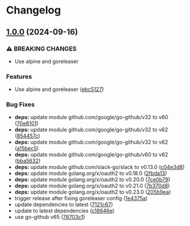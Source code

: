 # Changelog

## [1.0.0](https://github.com/Jmainguy/ghReview/compare/v0.0.7...v1.0.0) (2024-09-16)


### ⚠ BREAKING CHANGES

* Use alpine and goreleaser

### Features

* Use alpine and goreleaser ([ebc5127](https://github.com/Jmainguy/ghReview/commit/ebc5127cecae47ed6d0f132933d96ae2f856d989))


### Bug Fixes

* **deps:** update module github.com/google/go-github/v32 to v60 ([70e8101](https://github.com/Jmainguy/ghReview/commit/70e81013cb8f66376638d19b701fdcf2361a90db))
* **deps:** update module github.com/google/go-github/v32 to v62 ([854457c](https://github.com/Jmainguy/ghReview/commit/854457c30b024f68a954dc25ead3fa5d5c30ad2f))
* **deps:** update module github.com/google/go-github/v32 to v62 ([a15bec5](https://github.com/Jmainguy/ghReview/commit/a15bec50992df396216e5cc5eb9a71aaa3261afc))
* **deps:** update module github.com/google/go-github/v60 to v62 ([bba5632](https://github.com/Jmainguy/ghReview/commit/bba56320ac740fb10dc5fe3c68930356a99fc860))
* **deps:** update module github.com/slack-go/slack to v0.13.0 ([c04e3d8](https://github.com/Jmainguy/ghReview/commit/c04e3d8e91961c0db8e09a98956195f71a20efa9))
* **deps:** update module golang.org/x/oauth2 to v0.18.0 ([2fbda13](https://github.com/Jmainguy/ghReview/commit/2fbda13f960d5a2665cf7ba88fe2d0b504e08138))
* **deps:** update module golang.org/x/oauth2 to v0.20.0 ([7ce0b79](https://github.com/Jmainguy/ghReview/commit/7ce0b79cb6c2cb2b34b72c4456d73d4a00725815))
* **deps:** update module golang.org/x/oauth2 to v0.21.0 ([7b370d8](https://github.com/Jmainguy/ghReview/commit/7b370d80e271aa56335d8bba8c79a1cbab287c52))
* **deps:** update module golang.org/x/oauth2 to v0.23.0 ([205b9ea](https://github.com/Jmainguy/ghReview/commit/205b9eac2f174c60b849f307ddb4815cab189677))
* trigger release after fixing goreleaser config ([1e4375a](https://github.com/Jmainguy/ghReview/commit/1e4375a138dea0c1787b7110208b9e93599affe4))
* update dependencies to latest ([7121c67](https://github.com/Jmainguy/ghReview/commit/7121c67fbda7562c1817335f02dcd850a16c9239))
* update to latest dependencies ([c18646e](https://github.com/Jmainguy/ghReview/commit/c18646efda18deb2aa610a82bf4ec1fc62a1d9b1))
* use go-github v65 ([78703c1](https://github.com/Jmainguy/ghReview/commit/78703c109542a7aca124348bb9bb8c6df1643de5))

